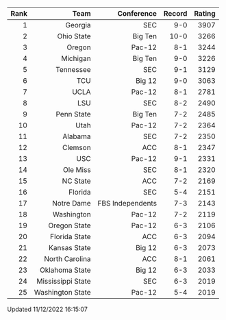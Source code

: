 | Rank  | Team                 | Conference           | Record   | Rating |
| ---:  | ---:                 | ---:                 | ---:     | ---:   |
| 1     | Georgia              | SEC                  | 9-0      | 3907   |
| 2     | Ohio State           | Big Ten              | 10-0     | 3266   |
| 3     | Oregon               | Pac-12               | 8-1      | 3244   |
| 4     | Michigan             | Big Ten              | 9-0      | 3226   |
| 5     | Tennessee            | SEC                  | 9-1      | 3129   |
| 6     | TCU                  | Big 12               | 9-0      | 3063   |
| 7     | UCLA                 | Pac-12               | 8-1      | 2781   |
| 8     | LSU                  | SEC                  | 8-2      | 2490   |
| 9     | Penn State           | Big Ten              | 7-2      | 2485   |
| 10    | Utah                 | Pac-12               | 7-2      | 2364   |
| 11    | Alabama              | SEC                  | 7-2      | 2350   |
| 12    | Clemson              | ACC                  | 8-1      | 2347   |
| 13    | USC                  | Pac-12               | 9-1      | 2331   |
| 14    | Ole Miss             | SEC                  | 8-1      | 2320   |
| 15    | NC State             | ACC                  | 7-2      | 2169   |
| 16    | Florida              | SEC                  | 5-4      | 2151   |
| 17    | Notre Dame           | FBS Independents     | 7-3      | 2143   |
| 18    | Washington           | Pac-12               | 7-2      | 2119   |
| 19    | Oregon State         | Pac-12               | 6-3      | 2106   |
| 20    | Florida State        | ACC                  | 6-3      | 2094   |
| 21    | Kansas State         | Big 12               | 6-3      | 2073   |
| 22    | North Carolina       | ACC                  | 8-1      | 2061   |
| 23    | Oklahoma State       | Big 12               | 6-3      | 2033   |
| 24    | Mississippi State    | SEC                  | 6-3      | 2019   |
| 25    | Washington State     | Pac-12               | 5-4      | 2019   |

Updated 11/12/2022 16:15:07
